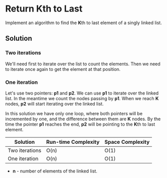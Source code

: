 # Return Kth to Last

Implement an algorithm to find the **K**th to last element of a singly linked list.

## Solution

### Two iterations

We'll need first to iterate over the list to count the elements. Then we need to iterate once again to get the element at that position.

### One iteration

Let's use two pointers: **p1** and **p2**. We can use **p1** to iterate over the linked list. In the meantime we count the nodes passing by **p1**. When we reach **K** nodes, **p2** will start iterating over the linked list.

In this solution we have only one loop, where both pointers will be incremented by one, and the difference between them are **K** nodes. By the time the pointer **p1** reaches the end, **p2** will be pointing to the **K**th to last element.

Solution       | Run-time Complexity | Space Complexity
-------------- | ------------------- | ----------------
Two iterations | O(n)                | O(1)
One iteration  | O(n)                | O(1)

- **n** - number of elements of the linked list.
